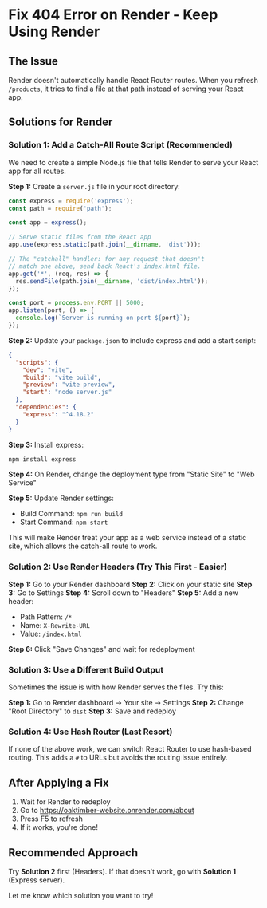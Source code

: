 # Fix 404 Error on Render - Keep Using Render

## The Issue
Render doesn't automatically handle React Router routes. When you refresh `/products`, it tries to find a file at that path instead of serving your React app.

## Solutions for Render

### Solution 1: Add a Catch-All Route Script (Recommended)

We need to create a simple Node.js file that tells Render to serve your React app for all routes.

**Step 1:** Create a `server.js` file in your root directory:

```javascript
const express = require('express');
const path = require('path');

const app = express();

// Serve static files from the React app
app.use(express.static(path.join(__dirname, 'dist')));

// The "catchall" handler: for any request that doesn't
// match one above, send back React's index.html file.
app.get('*', (req, res) => {
  res.sendFile(path.join(__dirname, 'dist/index.html'));
});

const port = process.env.PORT || 5000;
app.listen(port, () => {
  console.log(`Server is running on port ${port}`);
});
```

**Step 2:** Update your `package.json` to include express and add a start script:

```json
{
  "scripts": {
    "dev": "vite",
    "build": "vite build",
    "preview": "vite preview",
    "start": "node server.js"
  },
  "dependencies": {
    "express": "^4.18.2"
  }
}
```

**Step 3:** Install express:
```bash
npm install express
```

**Step 4:** On Render, change the deployment type from "Static Site" to "Web Service"

**Step 5:** Update Render settings:
- Build Command: `npm run build`
- Start Command: `npm start`

This will make Render treat your app as a web service instead of a static site, which allows the catch-all route to work.

### Solution 2: Use Render Headers (Try This First - Easier)

**Step 1:** Go to your Render dashboard
**Step 2:** Click on your static site
**Step 3:** Go to Settings
**Step 4:** Scroll down to "Headers"
**Step 5:** Add a new header:
- Path Pattern: `/*`
- Name: `X-Rewrite-URL`
- Value: `/index.html`

**Step 6:** Click "Save Changes" and wait for redeployment

### Solution 3: Use a Different Build Output

Sometimes the issue is with how Render serves the files. Try this:

**Step 1:** Go to Render dashboard → Your site → Settings
**Step 2:** Change "Root Directory" to `dist`
**Step 3:** Save and redeploy

### Solution 4: Use Hash Router (Last Resort)

If none of the above work, we can switch React Router to use hash-based routing. This adds a `#` to URLs but avoids the routing issue entirely.

## After Applying a Fix

1. Wait for Render to redeploy
2. Go to https://oaktimber-website.onrender.com/about
3. Press F5 to refresh
4. If it works, you're done!

## Recommended Approach

Try **Solution 2** first (Headers). If that doesn't work, go with **Solution 1** (Express server).

Let me know which solution you want to try!
